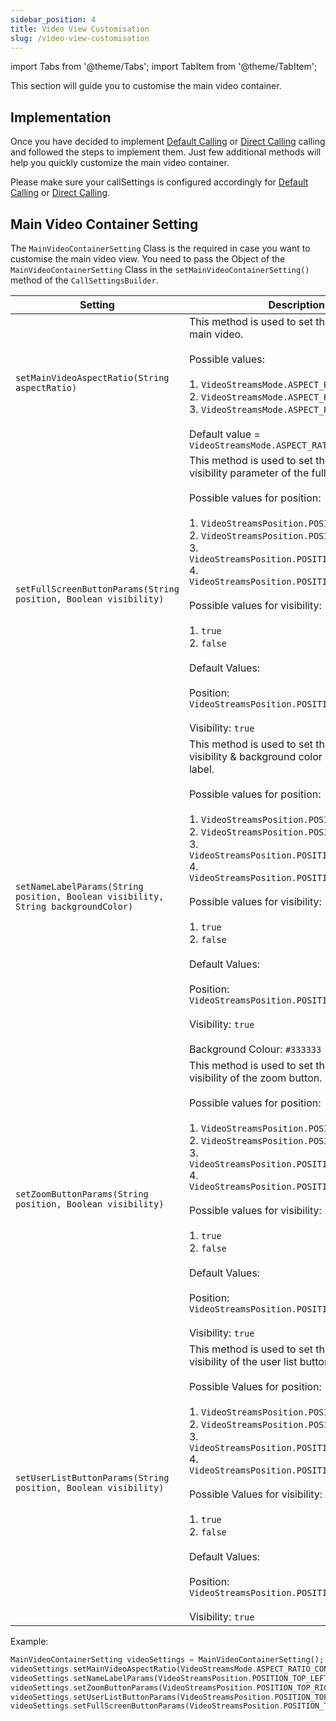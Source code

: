```yaml
---
sidebar_position: 4
title: Video View Customisation 
slug: /video-view-customisation
---
```


import Tabs from '@theme/Tabs';
import TabItem from '@theme/TabItem';

This section will guide you to customise the main video container.

## Implementation

Once you have decided to implement [Default Calling](default-call) or [Direct Calling](direct-call) calling and followed the steps to implement them. Just few additional methods will help you quickly customize the main video container.

Please make sure your callSettings is configured accordingly for [Default Calling](default-call) or [Direct Calling](direct-call).

## Main Video Container Setting

The `MainVideoContainerSetting` Class is the required in case you want to customise the main video view. You need to pass the Object of the `MainVideoContainerSetting` Class in the `setMainVideoContainerSetting()` method of the `CallSettingsBuilder`.

| Setting | Description | 
| ---- | ---- | 
| `setMainVideoAspectRatio(String aspectRatio) ` | This method is used to set the aspect ratio of main video.<br/><br/>Possible values:<br/><br/>1. `VideoStreamsMode.ASPECT_RATIO_CONTAIN`<br/>2. `VideoStreamsMode.ASPECT_RATIO_COVER`<br/>3. `VideoStreamsMode.ASPECT_RATIO_DEFAULT`<br/><br/>Default value = `VideoStreamsMode.ASPECT_RATIO_DEFAULT` |
| `setFullScreenButtonParams(String position, Boolean visibility) ` | This method is used to set the position & visibility parameter of the full screen button.<br/><br/>Possible values for position:<br/><br/>1. `VideoStreamsPosition.POSITION_TOP_RIGHT`<br/>2. `VideoStreamsPosition.POSITION_TOP_LEFT`<br/>3. `VideoStreamsPosition.POSITION_BOTTOM_RIGHT`<br/>4. `VideoStreamsPosition.POSITION_BOTTOM_LEFT`<br/><br/>Possible values for visibility:<br/><br/>1. `true`<br/>2. `false`<br/><br/>Default Values:<br/><br/>Position: `VideoStreamsPosition.POSITION_BOTTOM_RIGHT`<br/><br/>Visibility: `true` |
| `setNameLabelParams(String position, Boolean visibility, String backgroundColor) ` | This method is used to set the position, visibility & background color of the name label.<br/><br/>Possible values for position:<br/><br/>1. `VideoStreamsPosition.POSITION_TOP_RIGHT`<br/>2. `VideoStreamsPosition.POSITION_TOP_LEFT`<br/>3. `VideoStreamsPosition.POSITION_BOTTOM_RIGHT`<br/>4. `VideoStreamsPosition.POSITION_BOTTOM_LEFT`<br/><br/>Possible values for visibility:<br/><br/>1. `true`<br/>2. `false`<br/><br/>Default Values:<br/><br/>Position: `VideoStreamsPosition.POSITION_BOTTOM_LEFT`<br/><br/>Visibility: `true`<br/><br/>Background Colour: `#333333` |
| `setZoomButtonParams(String position, Boolean visibility) ` | This method is used to set the position, visibility of the zoom button.<br/><br/>Possible values for position:<br/><br/>1. `VideoStreamsPosition.POSITION_TOP_RIGHT`<br/>2. `VideoStreamsPosition.POSITION_TOP_LEFT`<br/>3. `VideoStreamsPosition.POSITION_BOTTOM_RIGHT`<br/>4. `VideoStreamsPosition.POSITION_BOTTOM_LEFT`<br/><br/>Possible values for visibility:<br/><br/>1. `true`<br/>2. `false`<br/><br/>Default Values:<br/><br/>Position: `VideoStreamsPosition.POSITION_BOTTOM_RIGHT`<br/><br/>Visibility: `true` |
| `setUserListButtonParams(String position, Boolean visibility) ` | This method is used to set the position, visibility of the user list button.<br/><br/>Possible Values for position:<br/><br/>1. `VideoStreamsPosition.POSITION_TOP_RIGHT`<br/>2. `VideoStreamsPosition.POSITION_TOP_LEFT`<br/>3. `VideoStreamsPosition.POSITION_BOTTOM_RIGHT`<br/>4. `VideoStreamsPosition.POSITION_BOTTOM_LEFT`<br/><br/>Possible Values for visibility:<br/><br/>1. `true`<br/>2. `false`<br/><br/>Default Values:<br/><br/>Position: `VideoStreamsPosition.POSITION_BOTTOM_RIGHT`<br/><br/>Visibility: `true`|

Example:

<Tabs>
<TabItem value="Dart" label="Dart">

  ```dart
  MainVideoContainerSetting videoSettings = MainVideoContainerSetting();
  videoSettings.setMainVideoAspectRatio(VideoStreamsMode.ASPECT_RATIO_CONTAIN);
  videoSettings.setNameLabelParams(VideoStreamsPosition.POSITION_TOP_LEFT, true, "#000");
  videoSettings.setZoomButtonParams(VideoStreamsPosition.POSITION_TOP_RIGHT, true);
  videoSettings.setUserListButtonParams(VideoStreamsPosition.POSITION_TOP_LEFT, true);
  videoSettings.setFullScreenButtonParams(VideoStreamsPosition.POSITION_TOP_RIGHT, true);
  ```
</TabItem>
</Tabs>
